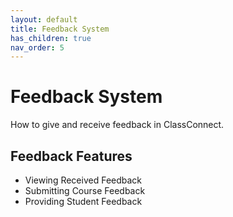```yaml
---
layout: default
title: Feedback System
has_children: true
nav_order: 5
---
```


# Feedback System

How to give and receive feedback in ClassConnect.

## Feedback Features
- Viewing Received Feedback
- Submitting Course Feedback
- Providing Student Feedback